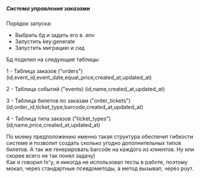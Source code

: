 <h5>Система управления заказами</h5>
Порядок запуска:
<ul>
<li>Выбрать бд и задать его в .env</li>
<li>Запустить key:generate</li>
<li>Запустить миграцию и сид</li>
</ul>
Бд поделил на следующие таблицы:
<p>
1 - Таблица заказов ("orders")
(id,event_id,event_date,equal_price,created_at,updated_at)
</p>
<p>
2 - Таблица событий ("events)
(id,name,created_at,updated_at)
</p>
<p>
3 - Таблица билетов по заказам ("order_tickets")
(id,order_id,ticket_type,barcode,created_at,updated_at)
</p>
<p>
4 - Таблица типа заказов ("ticket_types")
(id,name,price,created_at,updated_at)
</p>
<p>
По моему предположению именно такая структура обеспечит гибкости системе и позволит создать сколько угодно дополнительных типов билетов.
А так же генерировать barcode на каждого из клиентов. Ну или скорее всего не так понял задачу)
<br>
Как и говорил hr'у, я никогда не использовал тесты в работе, поэтому мокал, через стандартные псевдометоды, а метод вызывал, через роут.
</p>
